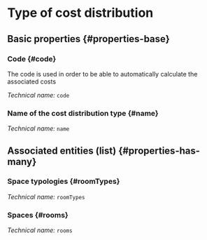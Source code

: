 # Type of cost distribution
<!--- THIS FILE IS GENERATED PLEASE DO NOT EDIT IT DIRECTLY --->



## Basic properties {#properties-base}

### Code {#code}

The code is used in order to be able to automatically calculate the associated costs

*Technical name:* ```code```

### Name of the cost distribution type {#name}



*Technical name:* ```name```




## Associated entities (list) {#properties-has-many}

### Space typologies {#roomTypes}



*Technical name:* ```roomTypes```

### Spaces {#rooms}



*Technical name:* ```rooms```




